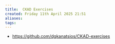 ```yaml
---
title:  CKAD Exercises
created: Friday 11th April 2025 21:51
aliases: 
tags: 
---
```

- https://github.com/dgkanatsios/CKAD-exercises

